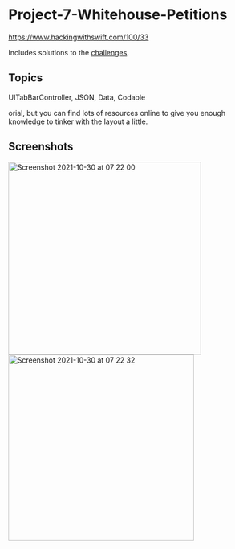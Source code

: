 # Project-7-Whitehouse-Petitions


https://www.hackingwithswift.com/100/33

Includes solutions to the [challenges](https://www.hackingwithswift.com/read/7/6/wrap-up).

## Topics

UITabBarController, JSON, Data, Codable

orial, but you can find lots of resources online to give you enough knowledge to tinker with the layout a little.

## Screenshots

<img width="384" alt="Screenshot 2021-10-30 at 07 22 00" src="https://user-images.githubusercontent.com/79315087/140875806-2d7cb2c8-94cc-4226-8f80-2bdfc4d7b1aa.png">
<img width="370" alt="Screenshot 2021-10-30 at 07 22 32" src="https://user-images.githubusercontent.com/79315087/140875818-951ed2de-7577-4cc8-be32-7c75d9299099.png">

